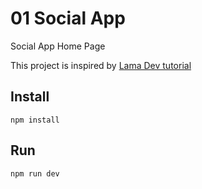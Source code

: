 # 01 Social App

Social App Home Page

This project is inspired by [Lama Dev tutorial](https://www.youtube.com/watch?v=fzxEECHnsvU)

## Install

`npm install`

## Run

`npm run dev`